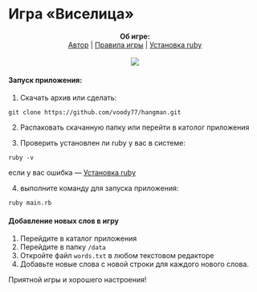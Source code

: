 
# Игра «Виселица»

<p align="center">
  <b>Об игре:</b><br>
  <a href="https://github.com/voody77">Автор</a> |
  <a href="https://ru.wikipedia.org/wiki/Виселица_(игра)">Правила игры</a> |
  <a href="https://rubyrush.ru/steps/setup-ruby.html">Установка ruby</a>
  <br><br>
  <img src="https://ru.appload.guru/wp-content/uploads/sites/2/2019/08/viselica-10.jpg">
</p>

#### Запуск приложения:

1. Скачать архив или сделать:
```
git clone https://github.com/voody77/hangman.git
```

2. Распаковать скачанную папку или перейти в католог приложения

3. Проверить установлен ли ruby у вас в системе:
```
ruby -v
```
если у вас ошибка —  <a href="https://rubyrush.ru/steps/setup-ruby.html">Установка ruby</a> 

4. выполните команду для запуска приложения:
```
ruby main.rb
```

#### Добавление новых слов в игру

1. Перейдите в каталог приложения
2. Перейдите в папку `/data`
3. Откройте файл `words.txt` в любом текстовом редакторе
4. Добавьте новые слова с новой строки для каждого нового слова.

Приятной игры и хорошего настроения!